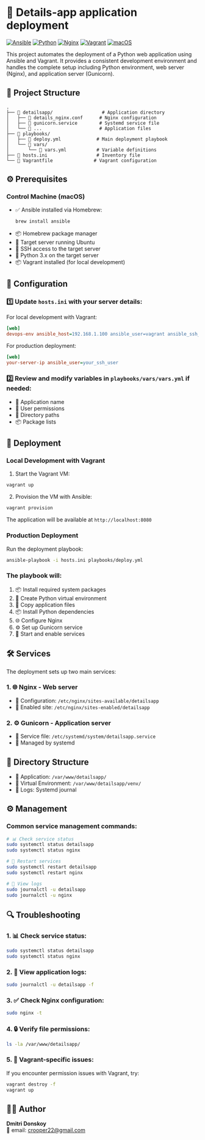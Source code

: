 # 🚀 Details-app application deployment

[![Ansible](https://img.shields.io/badge/Ansible-000000?style=for-the-badge&logo=ansible&logoColor=white)](https://www.ansible.com/)
[![Python](https://img.shields.io/badge/Python-3776AB?style=for-the-badge&logo=python&logoColor=white)](https://www.python.org/)
[![Nginx](https://img.shields.io/badge/Nginx-009639?style=for-the-badge&logo=nginx&logoColor=white)](https://www.nginx.com/)
[![Vagrant](https://img.shields.io/badge/Vagrant-1868F2?style=for-the-badge&logo=vagrant&logoColor=white)](https://www.vagrantup.com/)
[![macOS](https://img.shields.io/badge/macOS-000000?style=for-the-badge&logo=macos&logoColor=white)](https://www.apple.com/macos/)

This project automates the deployment of a Python web application using Ansible and Vagrant. It provides a consistent development environment and handles the complete setup including Python environment, web server (Nginx), and application server (Gunicorn).

## 📁 Project Structure

```
.
├── 📂 detailsapp/                  # Application directory
│   ├── 📄 details_nginx.conf      # Nginx configuration
│   ├── 📄 gunicorn.service        # Systemd service file
│   └── 📄 ...                     # Application files
├── 📂 playbooks/
│   ├── 📄 deploy.yml             # Main deployment playbook
│   └── 📂 vars/
│       └── 📄 vars.yml           # Variable definitions
├── 📄 hosts.ini                  # Inventory file
└── 📄 Vagrantfile               # Vagrant configuration
```

## ⚙️ Prerequisites

### Control Machine (macOS)

- ✅ Ansible installed via Homebrew:
  ```bash
  brew install ansible
  ```
- 📦 Homebrew package manager
- 🐧 Target server running Ubuntu
- 🔑 SSH access to the target server
- 🐍 Python 3.x on the target server
- 📦 Vagrant installed (for local development)

## 🔧 Configuration

### 1️⃣ Update `hosts.ini` with your server details:

For local development with Vagrant:

```ini
[web]
devops-env ansible_host=192.168.1.100 ansible_user=vagrant ansible_ssh_private_key_file=.vagrant/machines/default/virtualbox/private_key
```

For production deployment:

```ini
[web]
your-server-ip ansible_user=your_ssh_user
```

### 2️⃣ Review and modify variables in `playbooks/vars/vars.yml` if needed:

- 📝 Application name
- 👤 User permissions
- 📂 Directory paths
- 📦 Package lists

## 🚀 Deployment

### Local Development with Vagrant

1. Start the Vagrant VM:

```bash
vagrant up
```

2. Provision the VM with Ansible:

```bash
vagrant provision
```

The application will be available at `http://localhost:8080`

### Production Deployment

Run the deployment playbook:

```bash
ansible-playbook -i hosts.ini playbooks/deploy.yml
```

### The playbook will:

1. 📦 Install required system packages
2. 🐍 Create Python virtual environment
3. 📂 Copy application files
4. 📦 Install Python dependencies
5. 🌐 Configure Nginx
6. ⚙️ Set up Gunicorn service
7. 🚀 Start and enable services

## 🛠️ Services

The deployment sets up two main services:

### 1. 🌐 Nginx - Web server

- 📄 Configuration: `/etc/nginx/sites-available/detailsapp`
- 🔗 Enabled site: `/etc/nginx/sites-enabled/detailsapp`

### 2. ⚙️ Gunicorn - Application server

- 📄 Service file: `/etc/systemd/system/detailsapp.service`
- 🔄 Managed by systemd

## 📂 Directory Structure

- 📂 Application: `/var/www/detailsapp/`
- 🐍 Virtual Environment: `/var/www/detailsapp/venv/`
- 📝 Logs: Systemd journal

## ⚙️ Management

### Common service management commands:

```bash
# 📊 Check service status
sudo systemctl status detailsapp
sudo systemctl status nginx

# 🔄 Restart services
sudo systemctl restart detailsapp
sudo systemctl restart nginx

# 📝 View logs
sudo journalctl -u detailsapp
sudo journalctl -u nginx
```

## 🔍 Troubleshooting

### 1. 📊 Check service status:

```bash
sudo systemctl status detailsapp
sudo systemctl status nginx
```

### 2. 📝 View application logs:

```bash
sudo journalctl -u detailsapp -f
```

### 3. ✅ Check Nginx configuration:

```bash
sudo nginx -t
```

### 4. 🔒 Verify file permissions:

```bash
ls -la /var/www/detailsapp/
```

### 5. 🐛 Vagrant-specific issues:

If you encounter permission issues with Vagrant, try:

```bash
vagrant destroy -f
vagrant up
```

## 👨‍💻 Author

**Dmitri Donskoy**  
📧 email: crooper22@gmail.com
